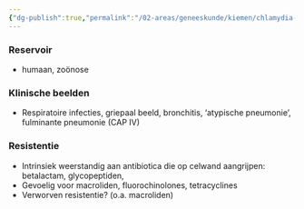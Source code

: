 ```yaml
---
{"dg-publish":true,"permalink":"/02-areas/geneeskunde/kiemen/chlamydia-spp/","noteIcon":"","created":"2024-11-24T10:57:18.212+01:00","updated":"2024-12-29T13:58:43.346+01:00"}
---
```


### Reservoir

- humaan, zoönose

  

### Klinische beelden

- Respiratoire infecties, griepaal beeld, bronchitis, ‘atypische pneumonie’, fulminante pneumonie (CAP IV)

  

### Resistentie

- Intrinsiek weerstandig aan antibiotica die op celwand aangrijpen: betalactam, glycopeptiden,
- Gevoelig voor macroliden, fluorochinolones, tetracyclines
- Verworven resistentie? (o.a. macroliden)